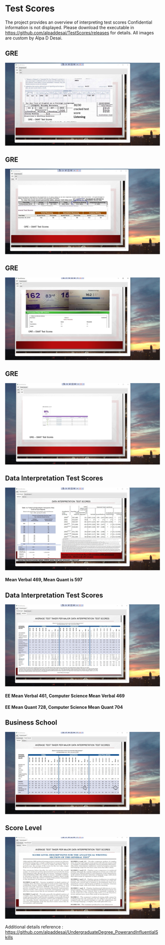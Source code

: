 # Test Scores

The project provides an overview of interpreting test scores
Confidential information is not displayed. Please download the executable in https://github.com/alpaddesai/TestScores/releases for details. 
All images are custom by Alpa D Desai.

## GRE
![image](GRE.jpg)

## GRE
![image](GREII.jpg)

## GRE
![image](GREIII.jpg)

## GRE
![image](GREIV.jpg)

## Data Interpretation Test Scores
![image](DataInterpretationTestScores.jpg)
#### Mean Verbal 469, Mean Quant is 597

## Data Interpretation Test Scores
![image](AverageTestTaker1.jpg)
#### EE Mean Verbal 461, Computer Science Mean Verbal 469
#### EE Mean Quant 728, Computer Science Mean Quant 704

## Business School
![image](BusinessSchool.jpg)

## Score Level
![image](ScoreLevel.jpg)

Additional details reference : https://github.com/alpaddesai/UndergraduateDegree_PowerandInfluentialSkills
